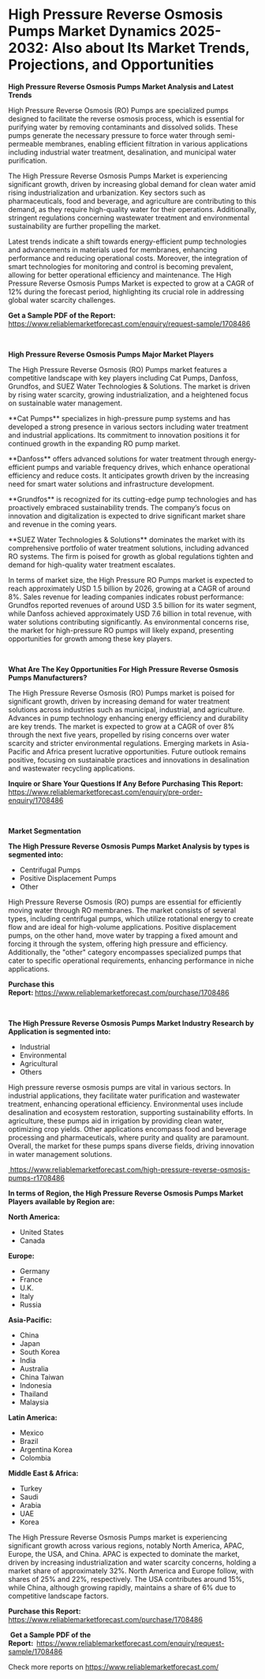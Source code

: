 <p><h1>High Pressure Reverse Osmosis Pumps Market Dynamics 2025-2032: Also about Its Market Trends, Projections, and Opportunities</h1></p><p><strong>High Pressure Reverse Osmosis Pumps Market Analysis and Latest Trends</strong></p>
<p><p>High Pressure Reverse Osmosis (RO) Pumps are specialized pumps designed to facilitate the reverse osmosis process, which is essential for purifying water by removing contaminants and dissolved solids. These pumps generate the necessary pressure to force water through semi-permeable membranes, enabling efficient filtration in various applications including industrial water treatment, desalination, and municipal water purification.</p><p>The High Pressure Reverse Osmosis Pumps Market is experiencing significant growth, driven by increasing global demand for clean water amid rising industrialization and urbanization. Key sectors such as pharmaceuticals, food and beverage, and agriculture are contributing to this demand, as they require high-quality water for their operations. Additionally, stringent regulations concerning wastewater treatment and environmental sustainability are further propelling the market.</p><p>Latest trends indicate a shift towards energy-efficient pump technologies and advancements in materials used for membranes, enhancing performance and reducing operational costs. Moreover, the integration of smart technologies for monitoring and control is becoming prevalent, allowing for better operational efficiency and maintenance. The High Pressure Reverse Osmosis Pumps Market is expected to grow at a CAGR of 12% during the forecast period, highlighting its crucial role in addressing global water scarcity challenges.</p></p>
<p><strong>Get a Sample PDF of the Report:&nbsp;</strong> <a href="https://www.reliablemarketforecast.com/enquiry/request-sample/1708486?utm_campaign=2294&utm_medium=2&utm_source=Github&utm_content=ia&utm_term=27032025&utm_id=high-pressure-reverse-osmosis-pumps">https://www.reliablemarketforecast.com/enquiry/request-sample/1708486</a></p>
<p>&nbsp;</p>
<p><strong>High Pressure Reverse Osmosis Pumps Major Market Players</strong></p>
<p><p>The High Pressure Reverse Osmosis (RO) Pumps market features a competitive landscape with key players including Cat Pumps, Danfoss, Grundfos, and SUEZ Water Technologies & Solutions. The market is driven by rising water scarcity, growing industrialization, and a heightened focus on sustainable water management. </p><p>**Cat Pumps** specializes in high-pressure pump systems and has developed a strong presence in various sectors including water treatment and industrial applications. Its commitment to innovation positions it for continued growth in the expanding RO pump market.</p><p>**Danfoss** offers advanced solutions for water treatment through energy-efficient pumps and variable frequency drives, which enhance operational efficiency and reduce costs. It anticipates growth driven by the increasing need for smart water solutions and infrastructure development.</p><p>**Grundfos** is recognized for its cutting-edge pump technologies and has proactively embraced sustainability trends. The company’s focus on innovation and digitalization is expected to drive significant market share and revenue in the coming years.</p><p>**SUEZ Water Technologies & Solutions** dominates the market with its comprehensive portfolio of water treatment solutions, including advanced RO systems. The firm is poised for growth as global regulations tighten and demand for high-quality water treatment escalates.</p><p>In terms of market size, the High Pressure RO Pumps market is expected to reach approximately USD 1.5 billion by 2026, growing at a CAGR of around 8%. Sales revenue for leading companies indicates robust performance: Grundfos reported revenues of around USD 3.5 billion for its water segment, while Danfoss achieved approximately USD 7.6 billion in total revenue, with water solutions contributing significantly. As environmental concerns rise, the market for high-pressure RO pumps will likely expand, presenting opportunities for growth among these key players.</p></p>
<p>&nbsp;</p>
<p><strong>What Are The Key Opportunities For High Pressure Reverse Osmosis Pumps Manufacturers?</strong></p>
<p><p>The High Pressure Reverse Osmosis (RO) Pumps market is poised for significant growth, driven by increasing demand for water treatment solutions across industries such as municipal, industrial, and agriculture. Advances in pump technology enhancing energy efficiency and durability are key trends. The market is expected to grow at a CAGR of over 8% through the next five years, propelled by rising concerns over water scarcity and stricter environmental regulations. Emerging markets in Asia-Pacific and Africa present lucrative opportunities. Future outlook remains positive, focusing on sustainable practices and innovations in desalination and wastewater recycling applications.</p></p>
<p><strong>Inquire or Share Your Questions If Any Before Purchasing This Report:</strong> <a href="https://www.reliablemarketforecast.com/enquiry/pre-order-enquiry/1708486?utm_campaign=2294&utm_medium=2&utm_source=Github&utm_content=ia&utm_term=27032025&utm_id=high-pressure-reverse-osmosis-pumps">https://www.reliablemarketforecast.com/enquiry/pre-order-enquiry/1708486</a></p>
<p>&nbsp;</p>
<p><strong>Market Segmentation</strong></p>
<p><strong>The High Pressure Reverse Osmosis Pumps Market Analysis by types is segmented into:</strong></p>
<p><ul><li>Centrifugal Pumps</li><li>Positive Displacement Pumps</li><li>Other</li></ul></p>
<p><p>High Pressure Reverse Osmosis (RO) pumps are essential for efficiently moving water through RO membranes. The market consists of several types, including centrifugal pumps, which utilize rotational energy to create flow and are ideal for high-volume applications. Positive displacement pumps, on the other hand, move water by trapping a fixed amount and forcing it through the system, offering high pressure and efficiency. Additionally, the "other" category encompasses specialized pumps that cater to specific operational requirements, enhancing performance in niche applications.</p></p>
<p><strong>Purchase this Report:&nbsp;</strong><a href="https://www.reliablemarketforecast.com/purchase/1708486?utm_campaign=2294&utm_medium=2&utm_source=Github&utm_content=ia&utm_term=27032025&utm_id=high-pressure-reverse-osmosis-pumps">https://www.reliablemarketforecast.com/purchase/1708486</a></p>
<p>&nbsp;</p>
<p><strong>The High Pressure Reverse Osmosis Pumps Market Industry Research by Application is segmented into:</strong></p>
<p><ul><li>Industrial</li><li>Environmental</li><li>Agricultural</li><li>Others</li></ul></p>
<p><p>High pressure reverse osmosis pumps are vital in various sectors. In industrial applications, they facilitate water purification and wastewater treatment, enhancing operational efficiency. Environmental uses include desalination and ecosystem restoration, supporting sustainability efforts. In agriculture, these pumps aid in irrigation by providing clean water, optimizing crop yields. Other applications encompass food and beverage processing and pharmaceuticals, where purity and quality are paramount. Overall, the market for these pumps spans diverse fields, driving innovation in water management solutions.</p></p>
<p><a href="https://www.reliablemarketforecast.com/high-pressure-reverse-osmosis-pumps-r1708486?utm_campaign=2294&utm_medium=2&utm_source=Github&utm_content=ia&utm_term=27032025&utm_id=high-pressure-reverse-osmosis-pumps">&nbsp;https://www.reliablemarketforecast.com/high-pressure-reverse-osmosis-pumps-r1708486</a></p>
<p><strong>In terms of Region, the High Pressure Reverse Osmosis Pumps Market Players available by Region are:</strong></p>
<p>
    <p> <strong> North America: </strong>
        <ul>
            <li>United States</li>
            <li>Canada</li>
        </ul>
        </p> 
    <p> <strong> Europe: </strong>
        <ul>
            <li>Germany</li>
            <li>France</li>
            <li>U.K.</li>
            <li>Italy</li>
            <li>Russia</li>
        </ul>
        </p> 
    <p> <strong> Asia-Pacific: </strong>
        <ul>
            <li>China</li>
            <li>Japan</li>
            <li>South Korea</li>
            <li>India</li>
            <li>Australia</li>
            <li>China Taiwan</li>
            <li>Indonesia</li>
            <li>Thailand</li>
            <li>Malaysia</li>
        </ul>
        </p> 
    <p> <strong> Latin America: </strong>
        <ul>
            <li>Mexico</li>
            <li>Brazil</li>
            <li>Argentina Korea</li>
            <li>Colombia</li>
        </ul>
        </p> 
    <p> <strong> Middle East & Africa: </strong>
        <ul>
            <li>Turkey</li>
            <li>Saudi</li>
            <li>Arabia</li>
            <li>UAE</li>
            <li>Korea</li>
        </ul>
    </p>
    </p>
<p><p>The High Pressure Reverse Osmosis Pumps market is experiencing significant growth across various regions, notably North America, APAC, Europe, the USA, and China. APAC is expected to dominate the market, driven by increasing industrialization and water scarcity concerns, holding a market share of approximately 32%. North America and Europe follow, with shares of 25% and 22%, respectively. The USA contributes around 15%, while China, although growing rapidly, maintains a share of 6% due to competitive landscape factors.</p></p>
<p><strong>Purchase this Report: </strong><a href="https://www.reliablemarketforecast.com/purchase/1708486?utm_campaign=2294&utm_medium=2&utm_source=Github&utm_content=ia&utm_term=27032025&utm_id=high-pressure-reverse-osmosis-pumps">https://www.reliablemarketforecast.com/purchase/1708486</a></p>
<p>&nbsp;<strong>Get a Sample PDF of the Report:&nbsp;&nbsp;</strong><a href="https://www.reliablemarketforecast.com/enquiry/request-sample/1708486?utm_campaign=2294&utm_medium=2&utm_source=Github&utm_content=ia&utm_term=27032025&utm_id=high-pressure-reverse-osmosis-pumps">https://www.reliablemarketforecast.com/enquiry/request-sample/1708486</a></p>
<p><strong></strong></p>
<p>Check more reports on <a href="https://www.reliablemarketforecast.com/?utm_campaign=2294&utm_medium=2&utm_source=Github&utm_content=ia&utm_term=27032025&utm_id=high-pressure-reverse-osmosis-pumps">https://www.reliablemarketforecast.com/</a></p>